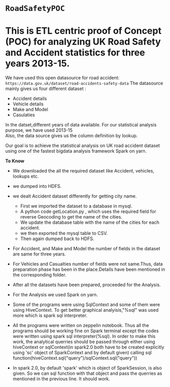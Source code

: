 # `RoadSafetyPOC`
# This is ETL centric proof of Concept (POC) for analyzing UK Road Safety and Accident statistics for three years 2013-15.

We have used this open datasource for road accident: `https://data.gov.uk/dataset/road-accidents-safety-data`
The datasource mainly gives us four different dataset :

* Accident details
* Vehicle details
* Make and Model
* Casulaties

In the datset,different years of data available. For our statistical analysis purpose, we have used 2013-15<br />
Also, the data source gives us the column definition by lookup.

Our goal is to achieve the statistical analysis on UK road accident dataset using one of the fastest bigdata analysis framework Spark on yarn.<br />

**To Know**<br />

* We downloaded the all the required dataset like Accident, vehicles, lookups etc.
* we dumped into HDFS.
* we dealt Accident dataset differently for getting city name.
	* First we imported the dataset to a database in mysql.
	* A python code getLocation.py , which uses the required field for reverse Geocoding to get the name of the cities.
	* We update the database table with the name of the cities for each accident.
	* we then exported the mysql table to CSV.
	* Then again dumped back to HDFS.

* For Accident, and Make and Model the number of fields in the dataset are same for three years.
* For Vehicles and Casualties number of fields were not same.Thus, data preparation phase has been in the place.Details have been mentioned in the corresponding folder.
* After all the datasets have been prepared, proceeded for the Analysis.
* For the Analysis we used Spark on yarn.
* Some of the programs were using SqlContext and some of them were using HiveContext. To get better graphical analyisis,"%sql" was used more which is spark sql interpreter.
* All the programs were written on zeppelin notebook. Thus all the programs should be working fine on Spark terminal except the codes were written using spark sql interpreter(%sql). In order to make this work, the analytical querries should be passed through either using hiveContext or sqlContext(in spark2.0 both have to be created explicitly using 'sc' object of SparkContext and by default given) calling sql function(hiveContext.sql("query")/sqlContext.sql("query"))
* In spark 2.0, by default 'spark' which is object of SparkSession, is also given. So we can sql function with that object and pass the querries as mentioned in the previous line. It should work.
